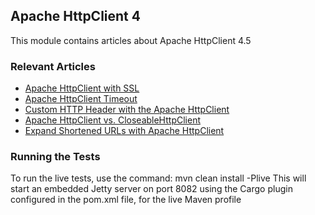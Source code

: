 ## Apache HttpClient 4

This module contains articles about Apache HttpClient 4.5

### Relevant Articles

- [Apache HttpClient with SSL](https://www.baeldung.com/httpclient-ssl)
- [Apache HttpClient Timeout](https://www.baeldung.com/httpclient-timeout)
- [Custom HTTP Header with the Apache HttpClient](https://www.baeldung.com/httpclient-custom-http-header)
- [Apache HttpClient vs. CloseableHttpClient](https://www.baeldung.com/apache-httpclient-vs-closeablehttpclient)
- [Expand Shortened URLs with Apache HttpClient](https://www.baeldung.com/apache-httpclient-expand-url)

### Running the Tests
To run the live tests, use the command: mvn clean install -Plive
This will start an embedded Jetty server on port 8082 using the Cargo plugin configured in the pom.xml file,
for the live Maven profile
